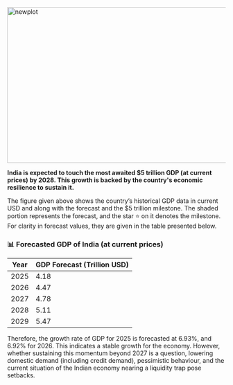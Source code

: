 <img width="907" height="360" alt="newplot" src="https://github.com/user-attachments/assets/dbd31417-94cd-4ac5-a237-82bbd3891bbb" />

**India is expected to touch the most awaited $5 trillion GDP (at current prices) by 2028. This growth is backed by the country's economic resilience to sustain it.** 

The figure given above shows the country’s historical GDP data in current USD and along with the forecast and the $5 trillion milestone. The shaded portion represents the forecast, and the star ⭐️ on it denotes the milestone. For clarity in forecast values, they are given in the table presented below. 

### 📊 Forecasted GDP of India (at current prices)

| Year | GDP Forecast (Trillion USD) |
|------|------------------------------|
| 2025 | 4.18 |
| 2026 | 4.47 |
| 2027 | 4.78 |
| 2028 | 5.11 |
| 2029 | 5.47 |

Therefore, the growth rate of GDP for 2025 is forecasted at 6.93%, and 6.92% for 2026. This indicates a stable growth for the economy. However, whether sustaining this momentum beyond 2027 is a question, lowering domestic demand (including credit demand), pessimistic behaviour, and the current situation of the Indian economy nearing a liquidity trap pose setbacks. 
